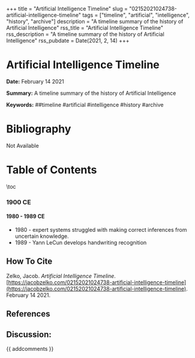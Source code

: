+++
title = "Artificial Intelligence Timeline"
slug = "02152021024738-artificial-intelligence-timeline"
tags = ["timeline", "artificial", "intelligence", "history", "archive"]
description = "A timeline summary of the history of Artificial Intelligence"
rss_title = "Artificial Intelligence Timeline"
rss_description = "A timeline summary of the history of Artificial Intelligence"
rss_pubdate = Date(2021, 2, 14)
+++



Artificial Intelligence Timeline
=========

**Date:** February 14 2021

**Summary:** A timeline summary of the history of Artificial Intelligence

**Keywords:** ##timeline #artificial #intelligence #history  #archive

Bibliography
==========

Not Available

Table of Contents
=========

\toc

### 1900 CE

#### 1980 - 1989 CE

  * 1980 - expert systems struggled with making correct inferences from uncertain knowledge.
  * 1989 - Yann LeCun develops handwriting recognition
## How To Cite

 Zelko, Jacob. _Artificial Intelligence Timeline_. [https://jacobzelko.com/02152021024738-artificial-intelligence-timeline](https://jacobzelko.com/02152021024738-artificial-intelligence-timeline). February 14 2021.
## References
## Discussion: 

{{ addcomments }}
